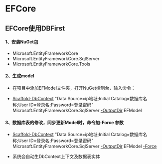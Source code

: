 # EFCore

## EFCore使用DBFirst

#### 1、安装NuGet包

- Microsoft.EntityFrameworkCore
- Microsoft.EntityFrameworkCore.SqlServer
- Microsoft.EntityFrameworkCore.Tools

#### 2、生成model

- 在项目中添加EFModel文件夹，打开NuGet控制台，输入命令：


- [Scaffold-DbContext]() "Data Source=ip地址;Initial Catalog=数据库名称;User ID=登录名;Password=登录密码" Microsoft.EntityFrameworkCore.SqlServer [-OutputDir]() EFModel

#### 3、数据库表的修改，同步更新Model时，命令加-Force 参数

- [Scaffold-DbContext]() "Data Source=ip地址;Initial Catalog=数据库名称;User ID=登录名;Password=登录密码" Microsoft.EntityFrameworkCore.SqlServer [-OutputDir]() EFModel [-Force]()

- 系统会自动生DbContext上下文及数据表实体